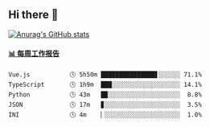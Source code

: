 ## Hi there 👋

[![Anurag's GitHub stats](https://github-readme-stats.vercel.app/api?username=OriLight152)](https://github.com/anuraghazra/github-readme-stats)

<!--
**OriLight152/OriLight152** is a ✨ _special_ ✨ repository because its `README.md` (this file) appears on your GitHub profile.

Here are some ideas to get you started:

- 🔭 I’m currently working on ...
- 🌱 I’m currently learning ...
- 👯 I’m looking to collaborate on ...
- 🤔 I’m looking for help with ...
- 💬 Ask me about ...
- 📫 How to reach me: ...
- 😄 Pronouns: ...
- ⚡ Fun fact: ...
-->

<!-- waka-box start -->
#### <a href="https://gist.github.com/92c8d5b388768c10efcba86e82b7c4fb" target="_blank">📊 每周工作报告</a>
```text
Vue.js           🕓 5h50m ███████████████▋░░░░░░ 71.1%
TypeScript       🕓 1h9m  ███░░░░░░░░░░░░░░░░░░░ 14.1%
Python           🕓 43m   █▉░░░░░░░░░░░░░░░░░░░░  8.8%
JSON             🕓 17m   ▊░░░░░░░░░░░░░░░░░░░░░  3.5%
INI              🕓 4m    ▏░░░░░░░░░░░░░░░░░░░░░  1.0%
```
<!-- Powered by https://github.com/journey-ad/waka-box-go . -->
<!-- waka-box end -->
